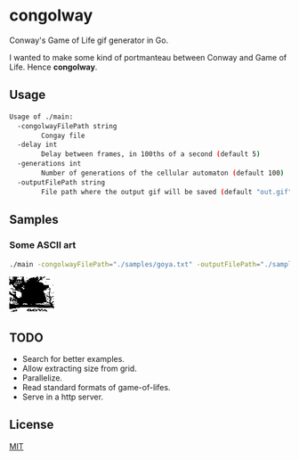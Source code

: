 # congolway
Conway's Game of Life gif generator in Go.

I wanted to make some kind of portmanteau between Conway and Game of Life.
Hence **congolway**. 

## Usage
```sh
Usage of ./main:
  -congolwayFilePath string
        Congay file
  -delay int
        Delay between frames, in 100ths of a second (default 5)
  -generations int
        Number of generations of the cellular automaton (default 100)
  -outputFilePath string
        File path where the output gif will be saved (default "out.gif")
```

## Samples

### Some ASCII art
```sh
./main -congolwayFilePath="./samples/goya.txt" -outputFilePath="./samples/goya.gif"
```

![Goya ASCII art](samples/goya.gif)

## TODO
* Search for better examples.
* Allow extracting size from grid.
* Parallelize.
* Read standard formats of game-of-lifes.
* Serve in a http server.

## License
[MIT](LICENSE)